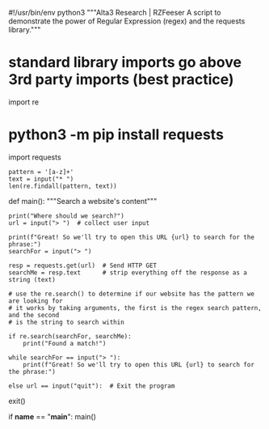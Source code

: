 #!/usr/bin/env python3
"""Alta3 Research | RZFeeser
A script to demonstrate the power of Regular Expression (regex) and
the requests library."""

# standard library imports go above 3rd party imports (best practice)
import re

# python3 -m pip install requests
import requests

    pattern = '[a-z]+'
    text = input("* ")
    len(re.findall(pattern, text))

def main():
    """Search a website's content"""
    
    print("Where should we search?")
    url = input("> ")  # collect user input
    
    print(f"Great! So we'll try to open this URL {url} to search for the phrase:")
    searchFor = input("> ")
    
    resp = requests.get(url)  # Send HTTP GET
    searchMe = resp.text      # strip everything off the response as a string (text)
    
    # use the re.search() to determine if our website has the pattern we are looking for
    # it works by taking arguments, the first is the regex search pattern, and the second
    # is the string to search within
    
    if re.search(searchFor, searchMe):
        print("Found a match!")

    while searchFor == input("> "):
        print(f"Great! So we'll try to open this URL {url} to search for the phrase:")

    else url == input("quit"):  # Exit the program
exit()

       
if __name__ == "__main__":
    main()
